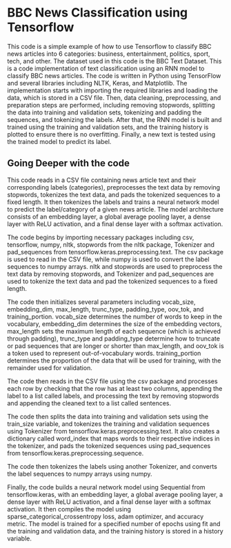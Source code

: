 # BBC News Classification using Tensorflow
This code is a simple example of how to use Tensorflow to classify BBC news articles into 6 categories: business, entertainment, politics, sport, tech, and other. The dataset used in this code is the BBC Text Dataset.
This is a code implementation of text classification using an RNN model to classify BBC news articles. The code is written in Python using TensorFlow and several libraries including NLTK, Keras, and Matplotlib.
The implementation starts with importing the required libraries and loading the data, which is stored in a CSV file. Then, data cleaning, preprocessing, and preparation steps are performed, including removing stopwords, splitting the data into training and validation sets, tokenizing and padding the sequences, and tokenizing the labels.
After that, the RNN model is built and trained using the training and validation sets, and the training history is plotted to ensure there is no overfitting. Finally, a new text is tested using the trained model to predict its label.




## Going Deeper with the code 

This code reads in a CSV file containing news article text and their corresponding labels (categories), preprocesses the text data by removing stopwords, tokenizes the text data, and pads the tokenized sequences to a fixed length. It then tokenizes the labels and trains a neural network model to predict the label/category of a given news article. The model architecture consists of an embedding layer, a global average pooling layer, a dense layer with ReLU activation, and a final dense layer with a softmax activation.

The code begins by importing necessary packages including csv, tensorflow, numpy, nltk, stopwords from the nltk package, Tokenizer and pad_sequences from tensorflow.keras.preprocessing.text. The csv package is used to read in the CSV file, while numpy is used to convert the label sequences to numpy arrays. nltk and stopwords are used to preprocess the text data by removing stopwords, and Tokenizer and pad_sequences are used to tokenize the text data and pad the tokenized sequences to a fixed length.

The code then initializes several parameters including vocab_size, embedding_dim, max_length, trunc_type, padding_type, oov_tok, and training_portion. vocab_size determines the number of words to keep in the vocabulary, embedding_dim determines the size of the embedding vectors, max_length sets the maximum length of each sequence (which is achieved through padding), trunc_type and padding_type determine how to truncate or pad sequences that are longer or shorter than max_length, and oov_tok is a token used to represent out-of-vocabulary words. training_portion determines the proportion of the data that will be used for training, with the remainder used for validation.

The code then reads in the CSV file using the csv package and processes each row by checking that the row has at least two columns, appending the label to a list called labels, and processing the text by removing stopwords and appending the cleaned text to a list called sentences.

The code then splits the data into training and validation sets using the train_size variable, and tokenizes the training and validation sequences using Tokenizer from tensorflow.keras.preprocessing.text. It also creates a dictionary called word_index that maps words to their respective indices in the tokenizer, and pads the tokenized sequences using pad_sequences from tensorflow.keras.preprocessing.sequence.

The code then tokenizes the labels using another Tokenizer, and converts the label sequences to numpy arrays using numpy.

Finally, the code builds a neural network model using Sequential from tensorflow.keras, with an embedding layer, a global average pooling layer, a dense layer with ReLU activation, and a final dense layer with a softmax activation. It then compiles the model using sparse_categorical_crossentropy loss, adam optimizer, and accuracy metric. The model is trained for a specified number of epochs using fit and the training and validation data, and the training history is stored in a history variable.
